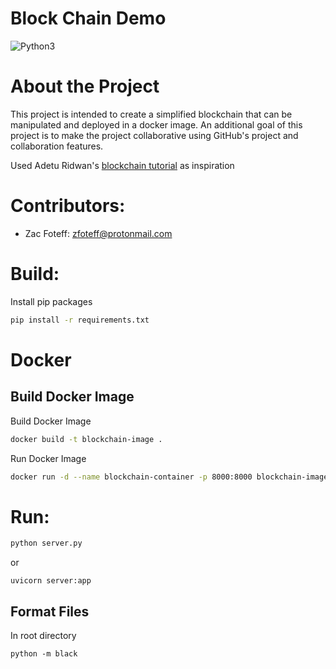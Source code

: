 Block Chain Demo
==========
![Python3](https://img.shields.io/badge/Python-3776AB?style=flat&logo=python&logoColor=white)

# About the Project
This project is intended to create a simplified blockchain that can be manipulated and deployed in a docker image. An
additional goal of this project is to make the project collaborative using GitHub's project and collaboration features.

Used Adetu Ridwan's [blockchain tutorial](https://www.section.io/engineering-education/how-to-create-a-blockchain-in-python/) as inspiration

# Contributors:
* Zac Foteff: zfoteff@protonmail.com

# Build:
Install pip packages
```bash
pip install -r requirements.txt
```

# Docker
## Build Docker Image
Build Docker Image
```bash
docker build -t blockchain-image .
```

Run Docker Image
```bash
docker run -d --name blockchain-container -p 8000:8000 blockchain-image
```

# Run: 
```bash
python server.py
```
or
```
uvicorn server:app
```

## Format Files
In root directory
```commandline
python -m black
```